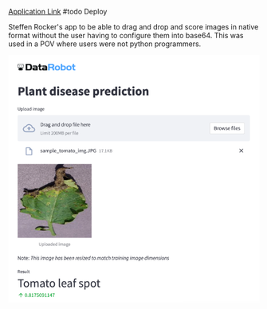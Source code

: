 [Application Link]() #todo Deploy

Steffen Rocker's app to be able to drag and drop and score images in native format without the user having to configure them into base64. 
This was used in a POV where users were not python programmers.  

![App Screenshot](app_screenshot.png)

